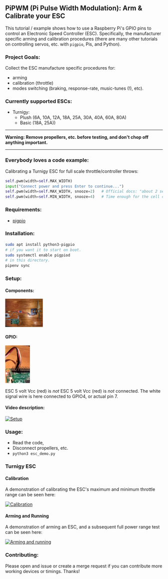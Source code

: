 ## PiPWM (Pi Pulse Width Modulation): Arm & Calibrate your ESC

This tutorial / example shows how to use a Raspberry Pi's GPIO pins to
control an Electronic Speed Controller (ESC).   Specifically, the manufacturer 
specific arming and calibration procedures (there are many other tutorials
on controlling servos, etc. with `pigpio`, Pis, and Python). 

### Project Goals:

Collect the ESC manufacture specific procedures for:

* arming
* calibration (throttle)
* modes switching (braking, response-rate, music-tunes (!), etc).


### Currently supported ESCs:

* Turnigy:
  * Plush (6A, 10A, 12A, 18A, 25A, 30A, 40A, 60A, 80A)
  * Basic (18A, 25A))

---

**Warning: Remove propellers, etc. before testing, and 
don't chop off anything important.**

---

### Everybody loves a code example:

Calibrating a Turnigy ESC for full scale throttle/controller throws:

``` python
self.pwm(width=self.MAX_WIDTH)
input("Connect power and press Enter to continue...")
self.pwm(width=self.MAX_WIDTH, snooze=2)   # Official docs: "about 2 seconds".
self.pwm(width=self.MIN_WIDTH, snooze=4)   # Time enough for the cell count, etc. beeps to play.
```

### Requirements:

* [pigpio](http://abyz.me.uk/rpi/pigpio/python.html)


### Installation:

```bash
sudo apt install python3-pigpio
# if you want it to start on boot.
sudo systemctl enable pigpiod
# in this directory.
pipenv sync
```

### Setup:

#### Components:
<img src="images/setup.jpg" alt="Components" width="120">

#### GPIO:
<img src="images/GPIO_pin4.jpg" alt="GPIO" height="120">

ESC 5 volt Vcc (red) is *not* ESC 5 volt Vcc (red) is *not* connected.  The white signal
wire is here connected to GPIO4, or actual pin 7.

#### Video description:

[![Setup](http://img.youtube.com/vi/aYX5TPH63Rk/0.jpg)](http://www.youtube.com/watch?v=aYX5TPH63Rk)


### Usage:

* Read the code, 
* Disconnect propellers, etc.
* `python3 esc_demo.py`

### Turnigy ESC

#### Calibration
A demonstration of calibrating the ESC's maximum and minimum throttle range 
can be seen here:

[![Calibration](http://img.youtube.com/vi/NH71n34cVI0/0.jpg)](http://www.youtube.com/watch?v=NH71n34cVI0)


#### Arming and Running

A demonstration of arming an ESC, and a subsequent full power range test 
can be seen here:

[![Arming and running](http://img.youtube.com/vi/J6DfSlBrbDo/0.jpg)](http://www.youtube.com/watch?v=J6DfSlBrbDo)


### Contributing:

Please open and issue or create a merge request if you can contribute more 
working devices or timings.  Thanks!

